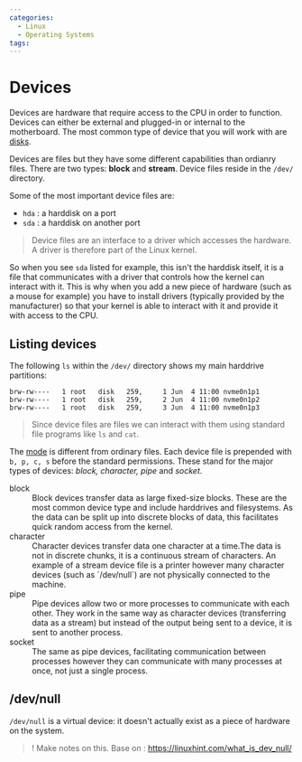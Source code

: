 ```yaml
---
categories:
  - Linux
  - Operating Systems
tags:
---
```


# Devices

Devices are hardware that require access to the CPU in order to function. Devices can either be external and plugged-in or internal to the motherboard. The most common type of device that you will work with are [disks](./Disks.md).

Devices are files but they have some different capabilities than ordianry files. There are two types: **block** and **stream**. Device files reside in the `/dev/` directory.

Some of the most important device files are:

- `hda` : a harddisk on a port
- `sda` : a harddisk on another port

> Device files are an interface to a driver which accesses the hardware. A driver is therefore part of the Linux kernel.

So when you see `sda` listed for example, this isn't the harddisk itself, it is a file that communicates with a driver that controls how the kernel can interact with it. This is why when you add a new piece of hardware (such as a mouse for example) you have to install drivers (typically provided by the manufacturer) so that your kernel is able to interact with it and provide it with access to the CPU.

## Listing devices

The following `ls` within the `/dev/` directory shows my main harddrive partitions:

```
brw-rw----   1 root   disk   259,     1 Jun  4 11:00 nvme0n1p1
brw-rw----   1 root   disk   259,     2 Jun  4 11:00 nvme0n1p2
brw-rw----   1 root   disk   259,     3 Jun  4 11:00 nvme0n1p3
```

> Since device files are files we can interact with them using standard file programs like `ls` and `cat`.

The [mode](/Programming_Languages/Shell_Scripting/File_permissions_and_execution.md#what-the-output-means) is different from ordinary files. Each device file is prepended with `b, p, c, s` before the standard permissions. These stand for the major types of devices: _block, character, pipe_ and _socket_.

<dl>
  <dt>block</dt>
  <dd>Block devices transfer data as large fixed-size blocks. These are the most common device type and include harddrives and filesystems. As the data can be split up into discrete blocks of data, this facilitates quick random access from the kernel. </dd>
  <dt>character</dt>
  <dd>Character devices transfer data one character at a time.The data is not in discrete chunks, it is a continuous stream of characters. An example of a stream device file is a printer however many character devices (such as `/dev/null`) are not physically connected to the machine.</dd>
  <dt>pipe<dt>
  <dd>Pipe devices allow two or more processes to communicate with each other. They work in the same way as character devices (transferring data as a stream) but instead of the output being sent to a device, it is sent to another process.</dd>
  <dt>socket<dt>
  <dd>The same as pipe devices, facilitating communication between processes however they can communicate with many processes at once, not just a single process.</dd>
</dl>

## /dev/null

`/dev/null` is a virtual device: it doesn't actually exist as a piece of hardware on the system.

> ! Make notes on this. Base on : https://linuxhint.com/what_is_dev_null/
